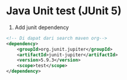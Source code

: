 # Java Unit test (JUnit 5)

1. Add junit dependency
```xml
<!-- Di dapat dari search maven org-->
<dependency>
    <groupId>org.junit.jupiter</groupId>
    <artifactId>junit-jupiter</artifactId>
    <version>5.9.3</version>
    <scope>test</scope>
</dependency>
```
